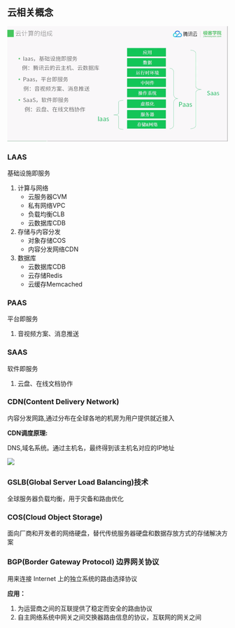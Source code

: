## 云相关概念

![](./image/cloud/云计算的组成.png)

### LAAS 

基础设施即服务

1. 计算与网络
	- 云服务器CVM
	- 私有网络VPC
	- 负载均衡CLB
	- 云数据库CDB
2. 存储与内容分发
	- 对象存储COS
	- 内容分发网络CDN
3. 数据库
	- 云数据库CDB
	- 云存储Redis
	- 云缓存Memcached

### PAAS

平台即服务
1. 音视频方案、消息推送

### SAAS

软件即服务
1. 云盘、在线文档协作

### CDN(Content Delivery Network)

内容分发网路,通过分布在全球各地的机房为用户提供就近接入

**CDN调度原理:**

DNS,域名系统。通过主机名，最终得到该主机名对应的IP地址

![](../image/cloud/CDN原理.png)


### GSLB(Global Server Load Balancing)技术
全球服务器负载均衡，用于灾备和路由优化



### COS(Cloud Object Storage)

面向厂商和开发者的网络硬盘，替代传统服务器硬盘和数据存放方式的存储解决方案

### BGP(Border Gateway Protocol) 边界网关协议

用来连接 Internet 上的独立系统的路由选择协议

**应用：**

1. 为运营商之间的互联提供了稳定而安全的路由协议 
2. 自主网络系统中网关之间交换器路由信息的协议，互联网的网关之间